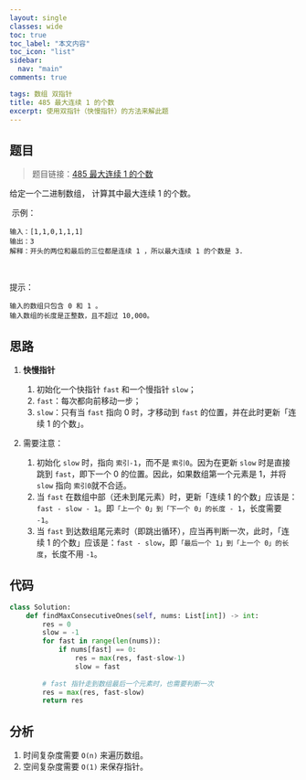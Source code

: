 ```yaml
---
layout: single
classes: wide
toc: true
toc_label: "本文内容"
toc_icon: "list"
sidebar:
  nav: "main"
comments: true

tags: 数组 双指针
title: 485 最大连续 1 的个数
excerpt: 使用双指针（快慢指针）的方法来解此题
---
```


## 题目

> 题目链接：[485 最大连续 1 的个数](https://leetcode-cn.com/problems/max-consecutive-ones/)

给定一个二进制数组， 计算其中最大连续 1 的个数。

 示例：

    输入：[1,1,0,1,1,1]
    输出：3
    解释：开头的两位和最后的三位都是连续 1 ，所以最大连续 1 的个数是 3.
 

提示：

    输入的数组只包含 0 和 1 。
    输入数组的长度是正整数，且不超过 10,000。


## 思路 


1. **快慢指针**
   1. 初始化一个快指针 `fast` 和一个慢指针 `slow`；
   2. `fast`：每次都向前移动一步；
   3. `slow`：只有当 `fast` 指向 0 时，才移动到 `fast` 的位置，并在此时更新「连续 1 的个数」。

2. 需要注意：
   1. 初始化 `slow` 时，指向 `索引-1`，而不是 `索引0`。因为在更新 `slow` 时是直接跳到 `fast`，即下一个 0 的位置。因此，如果数组第一个元素是 1，并将 `slow` 指向 `索引0`就不合适。
   2. 当 `fast` 在数组中部（还未到尾元素）时，更新「连续 1 的个数」应该是：`fast - slow - 1`。即`「上一个 0」到「下一个 0」的长度 - 1`，长度需要 `-1`。
   3. 当 `fast` 到达数组尾元素时（即跳出循环），应当再判断一次，此时，「连续 1 的个数」应该是：`fast - slow`，即`「最后一个 1」到「上一个 0」的长度`，长度不用 `-1`。

## 代码 

```python
class Solution:
    def findMaxConsecutiveOnes(self, nums: List[int]) -> int:
        res = 0
        slow = -1
        for fast in range(len(nums)):
            if nums[fast] == 0:
                res = max(res, fast-slow-1)
                slow = fast
                
        # fast 指针走到数组最后一个元素时，也需要判断一次
        res = max(res, fast-slow)
        return res
```

## 分析 

1. 时间复杂度需要 `O(n)` 来遍历数组。
2. 空间复杂度需要 `O(1)` 来保存指针。